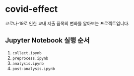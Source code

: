 # covid-effect

코로나-19로 인한 교내 지출 품목의 변화를 알아보는 프로젝트입니다.

## Jupyter Notebook 실행 순서

1. `collect.ipynb`
2. `preprocess.ipynb`
3. `analysis.ipynb`
4. `post-analysis.ipynb`